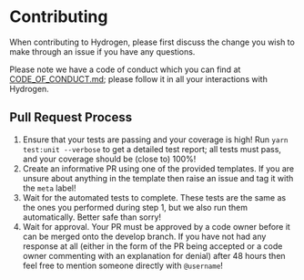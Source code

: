 # Contributing

When contributing to Hydrogen, please first discuss the change you wish to make through an issue if you have any questions.

Please note we have a code of conduct which you can find at [CODE_OF_CONDUCT.md](CODE_OF_CONDUCT.md); please follow it in all your interactions with Hydrogen.

## Pull Request Process

1. Ensure that your tests are passing and your coverage is high! Run `yarn test:unit --verbose` to get a detailed test report; all tests must pass, and your coverage should be (close to) 100%!
2. Create an informative PR using one of the provided templates. If you are unsure about anything in the template then raise an issue and tag it with the `meta` label!
3. Wait for the automated tests to complete. These tests are the same as the ones you performed during step 1, but we also run them automatically. Better safe than sorry!
4. Wait for approval. Your PR must be approved by a code owner before it can be merged onto the develop branch. If you have not had any response at all (either in the form of the PR being accepted or a code owner commenting with an explanation for denial) after 48 hours then feel free to mention someone directly with `@username`!
